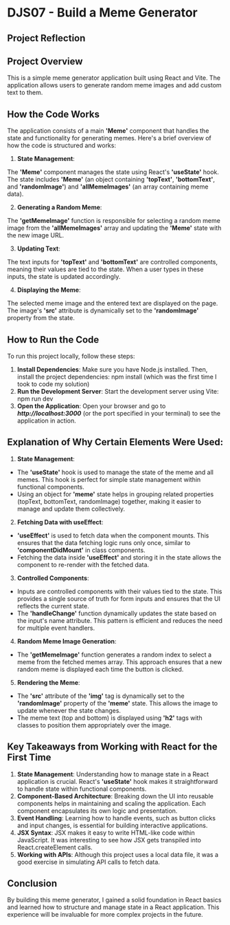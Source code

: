 # DJS07 - Build a Meme Generator
## Project Reflection 

## Project Overview 
This is a simple meme generator application built using React and Vite. The application allows users to generate random meme images and add custom text to them.

## How the Code Works
The application consists of a main **'Meme'** component that handles the state and functionality for generating memes. Here's a brief overview of how the code is structured and works:

1. **State Management**:

The **'Meme'** component manages the state using React's **'useState'** hook. The state includes **'Meme'** (an object containing **'topText'**, **'bottomText'**, and **'randomImage'**) and **'allMemeImages'** (an array containing meme data).

2. **Generating a Random Meme**:

The **'getMemeImage'** function is responsible for selecting a random meme image from the **'allMemeImages'** array and updating the **'Meme'** state with the new image URL.

3. **Updating Text**:

The text inputs for **'topText'** and **'bottomText'** are controlled components, meaning their values are tied to the state. When a user types in these inputs, the state is updated accordingly.

4. **Displaying the Meme**:

The selected meme image and the entered text are displayed on the page. The image's **'src'** attribute is dynamically set to the **'randomImage'** property from the state.

## How to Run the Code
To run this project locally, follow these steps:

1. **Install Dependencies**:
Make sure you have Node.js installed. Then, install the project dependencies:
npm install (which was the first time I took to code my solution)
2. **Run the Development Server**:
Start the development server using Vite:
npm run dev
3. **Open the Application**:
Open your browser and go to ***http://localhost:3000*** (or the port specified in your terminal) to see the application in action.

## Explanation of Why Certain Elements Were Used:

1. **State Management**:

- The **'useState'** hook is used to manage the state of the meme and all memes. This hook is perfect for simple state management within functional components.
- Using an object for **'meme'** state helps in grouping related properties (topText, bottomText, randomImage) together, making it easier to manage and update them collectively.

2. **Fetching Data with useEffect**:

- **'useEffect'** is used to fetch data when the component mounts. This ensures that the data fetching logic runs only once, similar to **'componentDidMount'** in class components.
- Fetching the data inside **'useEffect'** and storing it in the state allows the component to re-render with the fetched data.

3. **Controlled Components**:

- Inputs are controlled components with their values tied to the state. This provides a single source of truth for form inputs and ensures that the UI reflects the current state.
- The **'handleChange'** function dynamically updates the state based on the input's name attribute. This pattern is efficient and reduces the need for multiple event handlers.

4. **Random Meme Image Generation**:

- The **'getMemeImage'** function generates a random index to select a meme from the fetched memes array. This approach ensures that a new random meme is displayed each time the button is clicked.

5. **Rendering the Meme**:

- The **'src'** attribute of the **'img'** tag is dynamically set to the **'randomImage'** property of the **'meme'** state. This allows the image to update whenever the state changes.
- The meme text (top and bottom) is displayed using **'h2'** tags with classes to position them appropriately over the image.

## Key Takeaways from Working with React for the First Time
1. **State Management**: Understanding how to manage state in a React application is crucial. React's **'useState'** hook makes it straightforward to handle state within functional components.
2. **Component-Based Architecture**: Breaking down the UI into reusable components helps in maintaining and scaling the application. Each component encapsulates its own logic and presentation.
3. **Event Handling**: Learning how to handle events, such as button clicks and input changes, is essential for building interactive applications.
4. **JSX Syntax**: JSX makes it easy to write HTML-like code within JavaScript. It was interesting to see how JSX gets transpiled into React.createElement calls.
5. **Working with APIs**: Although this project uses a local data file, it was a good exercise in simulating API calls to fetch data.

## Conclusion
By building this meme generator, I gained a solid foundation in React basics and learned how to structure and manage state in a React application. This experience will be invaluable for more complex projects in the future.
